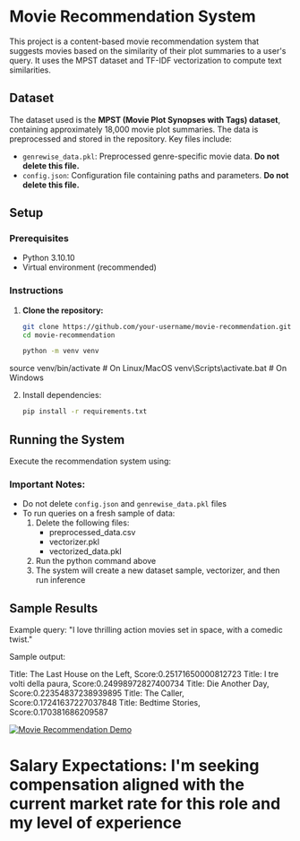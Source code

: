 # Movie Recommendation System

This project is a content-based movie recommendation system that suggests movies based on the similarity of their plot summaries to a user's query. It uses the MPST dataset and TF-IDF vectorization to compute text similarities.

## Dataset

The dataset used is the **MPST (Movie Plot Synopses with Tags) dataset**, containing approximately 18,000 movie plot summaries. The data is preprocessed and stored in the repository. Key files include:
- `genrewise_data.pkl`: Preprocessed genre-specific movie data. **Do not delete this file.**
- `config.json`: Configuration file containing paths and parameters. **Do not delete this file.**

## Setup

### Prerequisites
- Python 3.10.10
- Virtual environment (recommended)

### Instructions
1. **Clone the repository:**
   ```bash
   git clone https://github.com/your-username/movie-recommendation.git
   cd movie-recommendation

   python -m venv venv
source venv/bin/activate  # On Linux/MacOS
venv\Scripts\activate.bat  # On Windows

2. Install dependencies:
   ```bash
   pip install -r requirements.txt
   ```

## Running the System

Execute the recommendation system using:


### Important Notes:
- Do not delete `config.json` and `genrewise_data.pkl` files
- To run queries on a fresh sample of data:
  1. Delete the following files:
     - preprocessed_data.csv
     - vectorizer.pkl
     - vectorized_data.pkl
  2. Run the python command above
  3. The system will create a new dataset sample, vectorizer, and then run inference


## Sample Results

Example query: "I love thrilling action movies set in space, with a comedic twist."

Sample output:

Title: The Last House on the Left, Score:0.25171650000812723
Title: I tre volti della paura, Score:0.24998972827400734
Title: Die Another Day, Score:0.22354837238939895
Title: The Caller, Score:0.17241637227037848
Title: Bedtime Stories, Score:0.170381686209587


[![Movie Recommendation Demo](https://img.youtube.com/vi/T0tE6xVXd7g/0.jpg)](https://www.youtube.com/watch?v=T0tE6xVXd7g)



# Salary Expectations: I'm seeking compensation aligned with the current market rate for this role and my level of experience